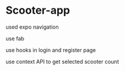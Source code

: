 # Scooter-app

used expo navigation

use fab 

use hooks in login and register page

use context API to get selected scooter count
